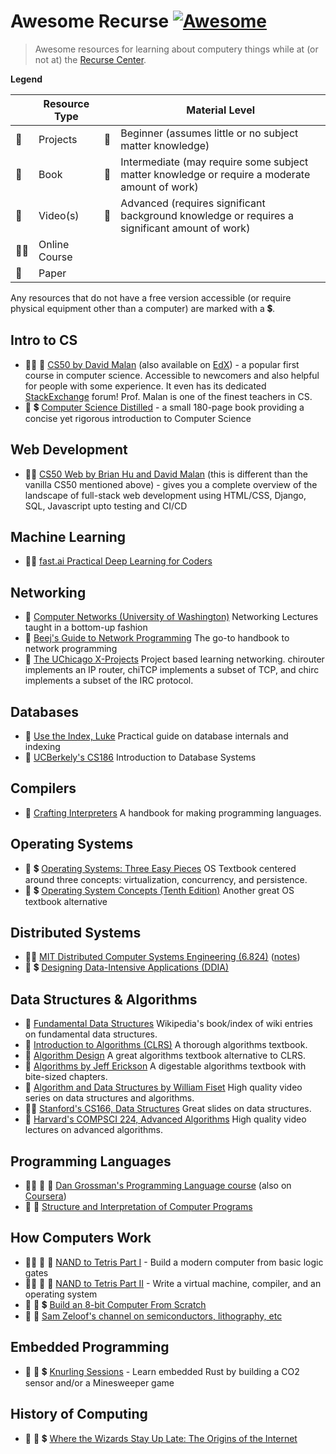 # Awesome Recurse [![Awesome](https://awesome.re/badge.svg)](https://awesome.re)
> Awesome resources for learning about computery things while at (or not at) the [Recurse Center](recurse.com/).

**Legend**

|   | Resource Type | | Material Level |
| - | - | - | - |
| :hammer: | Projects | :turtle: | Beginner (assumes little or no subject matter knowledge) |
| :book: | Book       | :rabbit2: | Intermediate (may require some subject matter knowledge or require a moderate amount of work) |
| :movie_camera: | Video(s) | :racehorse: | Advanced (requires significant background knowledge or requires a significant amount of work) |
| :teacher: | Online Course | | |
| :page_facing_up: | Paper | | |

Any resources that do not have a free version accessible (or require physical equipment other than a computer) are marked with a :heavy_dollar_sign:.

## Intro to CS

* :teacher: :movie_camera: [CS50 by David Malan](https://cs50.harvard.edu/) (also available on [EdX](https://www.edx.org/course/introduction-computer-science-harvardx-cs50x)) - a popular first course in computer science. Accessible to newcomers and also helpful for people with some experience. It even has its dedicated [StackExchange](https://cs50.stackexchange.com/) forum! Prof. Malan is one of the finest teachers in CS.
* :book: :heavy_dollar_sign: [Computer Science Distilled](https://www.goodreads.com/book/show/34189798-computer-science-distilled) - a small 180-page book providing a concise yet rigorous introduction to Computer Science

## Web Development

* :teacher: [CS50 Web by Brian Hu and David Malan](https://cs50.harvard.edu/web/) (this is different than the vanilla CS50 mentioned above) - gives you a complete overview of the landscape of full-stack web development using HTML/CSS, Django, SQL, Javascript upto testing and CI/CD

## Machine Learning

- :teacher: [fast.ai Practical Deep Learning for Coders](https://www.fast.ai/)

## Networking

- :movie_camera: [Computer Networks (University of Washington)](https://www.youtube.com/playlist?list=PLVEo1P9gAninM7KwP1KKolfMQdNs6P6Am) Networking Lectures taught in a bottom-up fashion
- :book: [Beej's Guide to Network Programming](https://beej.us/guide/bgnet/) The go-to handbook to network programming
- :hammer: [The UChicago X-Projects](http://chi.cs.uchicago.edu/index.html#) Project based learning networking. chirouter implements an IP router, chiTCP implements a subset of TCP, and chirc implements a subset of the IRC protocol.

## Databases

- :book: [Use the Index, Luke](https://use-the-index-luke.com/) Practical guide on database internals and indexing
- :movie_camera: [UCBerkely's CS186](https://www.youtube.com/playlist?list=PLYp4IGUhNFmw8USiYMJvCUjZe79fvyYge) Introduction to Database Systems

## Compilers
- :book: [Crafting Interpreters](https://craftinginterpreters.com/) A handbook for making programming languages.

## Operating Systems
- :book: :heavy_dollar_sign: [Operating Systems: Three Easy Pieces](https://pages.cs.wisc.edu/~remzi/OSTEP/) OS Textbook centered around three concepts: virtualization, concurrency, and persistence.
- :book: :heavy_dollar_sign: [Operating System Concepts (Tenth Edition)](https://www.os-book.com/OS10/) Another great OS textbook alternative

## Distributed Systems

- :teacher: [MIT Distributed Computer Systems Engineering (6.824)](https://ocw.mit.edu/courses/electrical-engineering-and-computer-science/6-824-distributed-computer-systems-engineering-spring-2006/) ([notes](https://timilearning.com/tags/mit-6.824/))
- :book: :heavy_dollar_sign: [Designing Data-Intensive Applications (DDIA)](https://dataintensive.net/)

## Data Structures & Algorithms
- :book: [Fundamental Data Structures](https://en.wikipedia.org/wiki/Book:Fundamental_Data_Structures) Wikipedia's book/index of wiki entries on fundamental data structures.
- :book: [Introduction to Algorithms (CLRS)](https://mitpress.mit.edu/books/introduction-algorithms) A thorough algorithms textbook.
- :book: [Algorithm Design](https://www.amazon.ca/Algorithm-Design-Jon-Kleinberg/dp/0321295358) A great algorithms textbook alternative to CLRS.
- :book: [Algorithms by Jeff Erickson](http://jeffe.cs.illinois.edu/teaching/algorithms/) A digestable  algorithms textbook with bite-sized chapters.
- :movie_camera: [Algorithm and Data Structures by William Fiset](https://www.youtube.com/channel/UCD8yeTczadqdARzQUp29PJw) High quality video series on data structures and algorithms. 
- :teacher: [Stanford's CS166, Data Structures](https://web.stanford.edu/class/cs166/) Great slides on data structures.
- :movie_camera: [Harvard's COMPSCI 224, Advanced Algorithms](https://www.youtube.com/playlist?list=PL2SOU6wwxB0uP4rJgf5ayhHWgw7akUWSf) High quality video lectures on advanced algorithms.

## Programming Languages

- :teacher: :hammer: :rabbit2: [Dan Grossman's Programming Language course](https://courses.cs.washington.edu/courses/cse341/19sp/#all) (also on [Coursera](https://www.coursera.org/learn/programming-languages))
- :book: :turtle: [Structure and Interpretation of Computer Programs](https://web.mit.edu/alexmv/6.037/sicp.pdf)

## How Computers Work

- :teacher: :hammer: :turtle: [NAND to Tetris Part I](https://www.coursera.org/learn/build-a-computer) - Build a modern computer from basic logic gates
- :teacher: :hammer: :rabbit2: [NAND to Tetris Part II](https://www.coursera.org/learn/nand2tetris2) - Write a virtual machine, compiler, and an operating system
- :movie_camera: :hammer: :heavy_dollar_sign: [Build an 8-bit Computer From Scratch](https://eater.net/8bit)
- :movie_camera: :rabbit2: [Sam Zeloof's channel on semiconductors, lithography, etc](https://www.youtube.com/c/SamZeloof/videos)

## Embedded Programming

- :hammer: :rabbit2: :heavy_dollar_sign: [Knurling Sessions](https://ferrous-systems.com/blog/knurling-sessions-introduction/) - Learn embedded Rust by building a CO2 sensor and/or a Minesweeper game


## History of Computing
- :book: :turtle: :heavy_dollar_sign: [Where the Wizards Stay Up Late: The Origins of the Internet](https://www.simonandschuster.com/books/Where-Wizards-Stay-Up-Late/Katie-Hafner/9780684832678)

